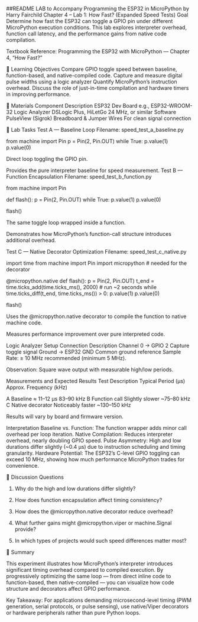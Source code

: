##README 
LAB to Accompany Programming the ESP32 in MicroPython by Harry Fairchild
Chapter 4 – Lab 1: How Fast? (Expanded Speed Tests)
Goal
Determine how fast the ESP32 can toggle a GPIO pin under different MicroPython execution conditions.
This lab explores interpreter overhead, function call latency, and the performance gains from native code compilation.

Textbook Reference:
Programming the ESP32 with MicroPython — Chapter 4, “How Fast?”

🎯 Learning Objectives
Compare GPIO toggle speed between baseline, function-based, and native-compiled code.
Capture and measure digital pulse widths using a logic analyzer
Quantify MicroPython’s instruction overhead.
Discuss the role of just-in-time compilation and hardware timers in improving performance.

🧰 Materials
Component                  	              Description
ESP32 Dev Board       	            e.g., ESP32-WROOM-32
Logic Analyzer	                        DSLogic Plus, HiLetGo 24 MHz, or similar
Software	                                   PulseView (Sigrok)
Breadboard & Jumper Wires   	For clean signal connection

🧪 Lab Tasks
Test A — Baseline Loop
Filename: speed_test_a_baseline.py

from machine import Pin
p = Pin(2, Pin.OUT)
while True:
    p.value(1)
    p.value(0)

Direct loop toggling the GPIO pin.

Provides the pure interpreter baseline for speed measurement.
Test B — Function Encapsulation
Filename: speed_test_b_function.py

from machine import Pin

def flash():
    p = Pin(2, Pin.OUT)
    while True:
        p.value(1)
        p.value(0)

flash()

The same toggle loop wrapped inside a function.

Demonstrates how MicroPython’s function-call structure introduces additional overhead.

Test C — Native Decorator Optimization
Filename: speed_test_c_native.py

import time
from machine import Pin
import micropython  # needed for the decorator

@micropython.native
def flash():
    p = Pin(2, Pin.OUT)
    t_end = time.ticks_add(time.ticks_ms(), 2000)  # run ~2 seconds
    while time.ticks_diff(t_end, time.ticks_ms()) > 0:
        p.value(1)
        p.value(0)

flash()

Uses the @micropython.native decorator to compile the function to native machine code.

Measures performance improvement over pure interpreted code.

Logic Analyzer Setup
Connection	                             Description
Channel 0 → GPIO 2	               Capture toggle signal
Ground → ESP32 GND	   Common ground reference
Sample Rate: ≥ 10 MHz            recommended (minimum 5 MHz).

Observation: Square wave output with measurable high/low periods.

Measurements and Expected Results
Test	Description	Typical Period (µs)	Approx. Frequency (kHz)

A	Baseline	≈ 11–12 µs	83–90 kHz
B	Function call	Slightly slower	~75–80 kHz
C	Native decorator	Noticeably faster	~130–150 kHz


Results will vary by board and firmware version.

Interpretation
Baseline vs. Function: The function wrapper adds minor call overhead per loop iteration.
Native Compilation: Reduces interpreter overhead, nearly doubling GPIO speed.
Pulse Asymmetry: High and low durations differ slightly (~0.4 µs) due to instruction scheduling and timing granularity.
Hardware Potential: The ESP32’s C-level GPIO toggling can exceed 10 MHz, showing how much performance MicroPython trades for convenience.

🧩 Discussion Questions

1. Why do the high and low durations differ slightly?

2. How does function encapsulation affect timing consistency?

3. How does the @micropython.native decorator reduce overhead?

4. What further gains might @micropython.viper or machine.Signal provide?

5. In which types of projects would such speed differences matter most?


📓 Summary

This experiment illustrates how MicroPython’s interpreter introduces significant timing overhead compared to compiled execution.
By progressively optimizing the same loop — from direct inline code to function-based, then native-compiled — you can visualize how code structure and decorators affect GPIO performance.

Key Takeaway:
For applications demanding microsecond-level timing (PWM generation, serial protocols, or pulse sensing), use native/Viper decorators or hardware peripherals rather than pure Python loops.
